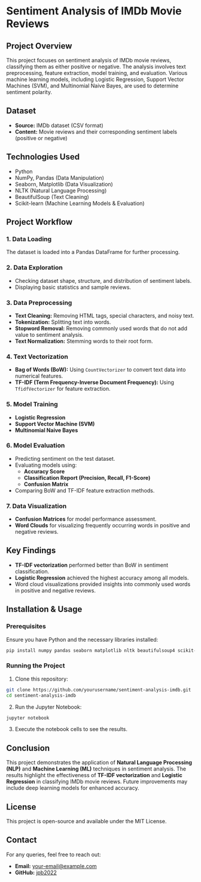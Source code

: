 # Sentiment Analysis of IMDb Movie Reviews

## Project Overview
This project focuses on sentiment analysis of IMDb movie reviews, classifying them as either positive or negative. The analysis involves text preprocessing, feature extraction, model training, and evaluation. Various machine learning models, including Logistic Regression, Support Vector Machines (SVM), and Multinomial Naive Bayes, are used to determine sentiment polarity.

## Dataset
- **Source:** IMDb dataset (CSV format)
- **Content:** Movie reviews and their corresponding sentiment labels (positive or negative)

## Technologies Used
- Python
- NumPy, Pandas (Data Manipulation)
- Seaborn, Matplotlib (Data Visualization)
- NLTK (Natural Language Processing)
- BeautifulSoup (Text Cleaning)
- Scikit-learn (Machine Learning Models & Evaluation)

## Project Workflow

### 1. Data Loading
The dataset is loaded into a Pandas DataFrame for further processing.

### 2. Data Exploration
- Checking dataset shape, structure, and distribution of sentiment labels.
- Displaying basic statistics and sample reviews.

### 3. Data Preprocessing
- **Text Cleaning:** Removing HTML tags, special characters, and noisy text.
- **Tokenization:** Splitting text into words.
- **Stopword Removal:** Removing commonly used words that do not add value to sentiment analysis.
- **Text Normalization:** Stemming words to their root form.

### 4. Text Vectorization
- **Bag of Words (BoW):** Using `CountVectorizer` to convert text data into numerical features.
- **TF-IDF (Term Frequency-Inverse Document Frequency):** Using `TfidfVectorizer` for feature extraction.

### 5. Model Training
- **Logistic Regression**
- **Support Vector Machine (SVM)**
- **Multinomial Naive Bayes**

### 6. Model Evaluation
- Predicting sentiment on the test dataset.
- Evaluating models using:
  - **Accuracy Score**
  - **Classification Report (Precision, Recall, F1-Score)**
  - **Confusion Matrix**
- Comparing BoW and TF-IDF feature extraction methods.

### 7. Data Visualization
- **Confusion Matrices** for model performance assessment.
- **Word Clouds** for visualizing frequently occurring words in positive and negative reviews.

## Key Findings
- **TF-IDF vectorization** performed better than BoW in sentiment classification.
- **Logistic Regression** achieved the highest accuracy among all models.
- Word cloud visualizations provided insights into commonly used words in positive and negative reviews.

## Installation & Usage
### Prerequisites
Ensure you have Python and the necessary libraries installed:
```sh
pip install numpy pandas seaborn matplotlib nltk beautifulsoup4 scikit-learn textblob wordcloud
```

### Running the Project
1. Clone this repository:
```sh
git clone https://github.com/yourusername/sentiment-analysis-imdb.git
cd sentiment-analysis-imdb
```
2. Run the Jupyter Notebook:
```sh
jupyter notebook
```
3. Execute the notebook cells to see the results.

## Conclusion
This project demonstrates the application of **Natural Language Processing (NLP)** and **Machine Learning (ML)** techniques in sentiment analysis. The results highlight the effectiveness of **TF-IDF vectorization** and **Logistic Regression** in classifying IMDb movie reviews. Future improvements may include deep learning models for enhanced accuracy.

## License
This project is open-source and available under the MIT License.

## Contact
For any queries, feel free to reach out:
- **Email:** your-email@example.com
- **GitHub:** [jpb2022](https://github.com/jpb2022)

